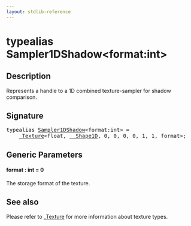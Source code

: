 ```yaml
---
layout: stdlib-reference
---
```


# typealias Sampler1DShadow\<format:int\>

## Description

Represents a handle to a 1D combined texture-sampler for shadow comparison.

## Signature

<pre>
<span class='code_keyword'>typealias</span> <a href="sampler1dshadow-089" class="code_type">Sampler1DShadow</a>&lt;format:<span class="code_keyword">int</span>&gt; = 
    <a href="../types/0texture-01/index" class="code_type">_Texture</a>&lt;<span class="code_keyword">float</span>, <a href="../types/0_shape1d-028/index" class="code_type">__Shape1D</a>, 0, 0, 0, 0, 1, 1, format&gt;;
</pre>

## Generic Parameters

####  <a id="decl-format"></a>format  : int = 0
The storage format of the texture.


## See also

Please refer to <span class='code'><a href="../types/0texture-01/index" class="code_type">_Texture</a></span> for more information about texture types.


